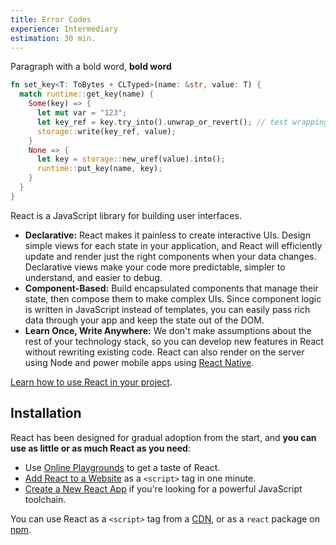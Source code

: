 ```yaml
---
title: Error Codes
experience: Intermediary
estimation: 30 min.
---
```


Paragraph with a bold word, **bold word**

```rust
fn set_key<T: ToBytes + CLTyped>(name: &str, value: T) {
  match runtime::get_key(name) {
    Some(key) => {
      let mut var = "123";
      let key_ref = key.try_into().unwrap_or_revert(); // test wrapping a long line with some rust comment
      storage::write(key_ref, value);
    }
    None => {
      let key = storage::new_uref(value).into();
      runtime::put_key(name, key);
    }
  }
}
```

React is a JavaScript library for building user interfaces.

- **Declarative:** React makes it painless to create interactive UIs. Design simple views for each state in your application, and React will efficiently update and render just the right components when your data changes. Declarative views make your code more predictable, simpler to understand, and easier to debug.
- **Component-Based:** Build encapsulated components that manage their state, then compose them to make complex UIs. Since component logic is written in JavaScript instead of templates, you can easily pass rich data through your app and keep the state out of the DOM.
- **Learn Once, Write Anywhere:** We don't make assumptions about the rest of your technology stack, so you can develop new features in React without rewriting existing code. React can also render on the server using Node and power mobile apps using [React Native](https://reactnative.dev/).

[Learn how to use React in your project](https://reactjs.org/docs/getting-started.html).

## Installation

React has been designed for gradual adoption from the start, and **you can use as little or as much React as you need**:

- Use [Online Playgrounds](https://reactjs.org/docs/getting-started.html#online-playgrounds) to get a taste of React.
- [Add React to a Website](https://reactjs.org/docs/add-react-to-a-website.html) as a `<script>` tag in one minute.
- [Create a New React App](https://reactjs.org/docs/create-a-new-react-app.html) if you're looking for a powerful JavaScript toolchain.

You can use React as a `<script>` tag from a [CDN](https://reactjs.org/docs/cdn-links.html), or as a `react` package on [npm](https://www.npmjs.com/package/react).
